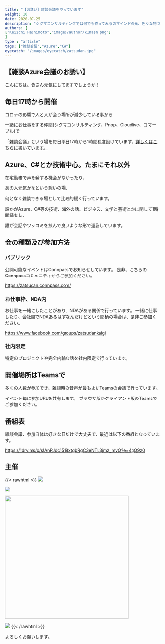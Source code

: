 ```yaml
---
title: "【お誘い】雑談会議をやっています"
weight: 10
date: 2020-07-25
description: "シグマコンサルティングでは何でも作ってみるのマインドの元、色々な物づくりを行っています。今回は、雑談会議という場が生まれるまでを紹介したいと思います。"
authors: [
["Keiichi Hashimoto","images/author/k1hash.png"]
]
type : "article"
tags: ["雑談会議","Azure","C#"]
eyecatch: "/images/eyecatch/zatsudan.jpg"
---
```


## 【雑談Azure会議のお誘い】

こんにちは。皆さん元気にしてますでしょうか！

## 毎日17時から開催

コロナの影響で人と人が会う場所が減少している事から

一緒にお仕事をする仲間(シグマコンサルティング、Pnop、Cloudlive、コマーブル)で

「雑談会議」という場を毎日平日17時から1時間程度設けています。[詳しくはこちらに書いています。](/zatsudan/why/)

## Azure、C#とか技術中心。たまにそれ以外

在宅勤務で声を発する機会がなかったり、

あの人元気かなという憩いの場、

何となく雑談できる場として比較的緩く行っています。

誰かがAzure、C#等の技術、海外の話、ビジネス、文学と芸術とかに関して1時間話をし、

誰が会話やツッコミを挟んで良いような形で運営しています。

## 会の種類及び参加方法

### パブリック

公開可能なイベントはConnpassでお知らせしています。
是非、こちらのConnpassコミュニティからご参加ください。

https://zatsudan.connpass.com/

### お仕事枠、NDA内

お仕事を一緒にしたことがあり、NDAがある関係で行っています。
一緒に仕事したり、会社間でNDAあるはずなんだけどという間柄の場合は、是非ご参加ください。

https://www.facebook.com/groups/zatsudankaigi

### 社内限定

特定のプロジェクトや完全内輪な話を社内限定で行っています。

## 開催場所はTeamsで

多くの人数が参加でき、雑談時の音声が最もよいTeamsの会議で行っています。

イベント毎に参加URLを共有します。
ブラウザ版かクライアント版のTeamsでご参加ください。

## 番組表

雑談会議、参加自体は好きな日だけで大丈夫で、最近は以下の番組となっています。

https://1drv.ms/x/s!AnPJdc1518xtgbRgC3eNTL3jmz_mvQ?e=4gQ9z0

## 主催

{{< rawhtml >}}
<a href="https://www.sigmact.com" alt="シグマコンサルティング株式会社" target="_blank"><img src="https://sigmactwww.blob.core.windows.net/conpass/sigma.png"/></a>

<a href="https://www.pnop.co.jp" alt="株式会社Pnop" target="_blank"><img src="https://sigmactwww.blob.core.windows.net/conpass/pnop-darkorange.svg"/></a>

<a href="https://www.cloudlive.jp" alt="クラウドライブ株式会社" target="_blank"><img src="https://sigmactwww.blob.core.windows.net/conpass/cloudlive.png" width="400"/></a>

<a href="https://www.commerble.com" alt="株式会社コマーブル" target="_blank"><img src="https://sigmactwww.blob.core.windows.net/conpass/logo01b.png"/></a>
{{< /rawhtml >}}

よろしくお願いします。
